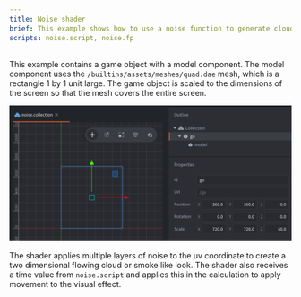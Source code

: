 ```yaml
---
title: Noise shader
brief: This example shows how to use a noise function to generate clouds, smoke or similar effect using a shader.
scripts: noise.script, noise.fp
---
```


This example contains a game object with a model component. The model component uses the `/builtins/assets/meshes/quad.dae` mesh, which is a rectangle 1 by 1 unit large. The game object is scaled to the dimensions of the screen so that the mesh covers the entire screen.

![stretched game object](stretched-mesh.png)

The shader applies multiple layers of noise to the uv coordinate to create a two dimensional flowing cloud or smoke like look. The shader also receives a time value from `noise.script` and applies this in the calculation to apply movement to the visual effect.